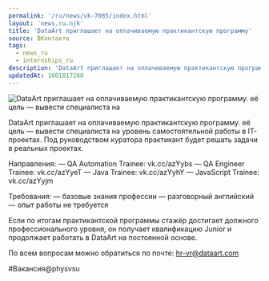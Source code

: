 ```yaml
---
permalink: '/ru/news/vk-7085/index.html'
layout: 'news.ru.njk'
title: 'DataArt приглашает на оплачиваемую практикантскую программу'
source: ВКонтакте
tags:
  - news_ru
  - internships_ru
description: 'DataArt приглашает на оплачиваемую практикантскую программу'
updatedAt: 1601017260
---
```

![DataArt приглашает на оплачиваемую практикантскую программу. её цель — вывести специалиста на](https://sun9-33.userapi.com/impg/xpXXoargFBQQB_iz6E5F3mFZ9vgLIi0P0DlZfw/XJyVwFec7SA.jpg?size=1280x720&quality=96&proxy=1&sign=dcc571716c278a1137b0308a9d20eaa4&c_uniq_tag=_adi3FFc6nqtwJ-5eMBGbEzecLgtsGtcL825nsxuTFI&type=album)

DataArt приглашает на оплачиваемую практикантскую программу. её цель — вывести специалиста на уровень самостоятельной работы в IT-проектах. Под руководством куратора практикант будет решать задачи в реальных проектах.

Направления:
— QA Automation Trainee: vk.cc/azYybs
— QA Engineer Trainee: vk.cc/azYyeT
— Java Trainee: vk.cc/azYyhY
— JavaScript Trainee: vk.cc/azYyjm

Требования:
— базовые знания профессии
— разговорный английский
— опыт работы не требуется

Если по итогам практикантской программы стажёр достигает должного профессионального уровня, он получает квалификацию Junior и продолжает работать в DataArt на постоянной основе.

По всем вопросам можно обратиться по почте: hr-vr@dataart.com

#Вакансия@physvsu
